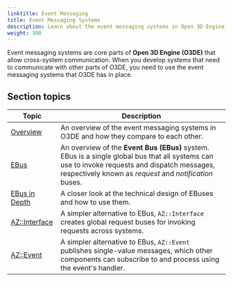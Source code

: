 ```yaml
---
linktitle: Event Messaging
title: Event Messaging Systems
description: Learn about the event messaging systems in Open 3D Engine (O3DE). 
weight: 300
---
```


Event messaging systems are core parts of **Open 3D Engine (O3DE)** that allow cross-system communication. When you develop systems that need to communicate with other parts of O3DE, you need to use the event messaging systems that O3DE has in place.

## Section topics

| Topic | Description | 
| --- | --- |
| [Overview](overview) | An overview of the event messaging systems in O3DE and how they compare to each other. |
| [EBus](ebus) | An overview of the **Event Bus (EBus)** system. EBus is a single global bus that all systems can use to invoke requests and dispatch messages, respectively known as *request* and *notification* buses. |
| [EBus in Depth](ebus-design) | A closer look at the technical design of EBuses and how to use them. |
| [AZ::Interface](az-interface) | A simpler alternative to EBus, `AZ::Interface` creates global request buses for invoking requests across systems. |
| [AZ::Event](az-event) | A simpler alternative to EBus, `AZ::Event` publishes single-value messages, which other components can subscribe to and process using the event's handler. |
